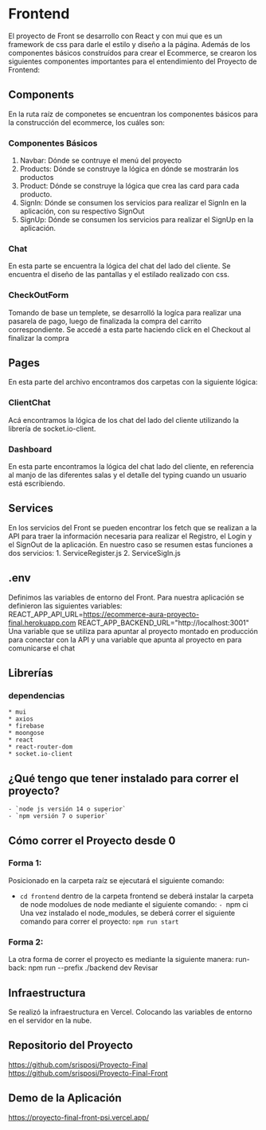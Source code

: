 # Frontend

El proyecto de Front se desarrollo con React y con mui que es un framework de css para darle el estilo y diseño a la página. Además de los componentes básicos construídos para crear el Ecommerce, se crearon los siguientes componentes importantes para el entendimiento del Proyecto de Frontend:

## Components

En la ruta raíz de componetes se encuentran los componentes básicos para la construcción del ecommerce, los cuáles son:

### Componentes Básicos

1. Navbar: Dónde se contruye el menú del proyecto
2. Products: Dónde se construye la lógica en dónde se mostrarán los productos
3. Product: Dónde se construye la lógica que crea las card para cada producto.
4. SignIn: Dónde se consumen los servicios para realizar el SignIn en la aplicación, con su respectivo SignOut
5. SignUp: Dónde se consumen los servicios para realizar el SignUp en la aplicación.

### Chat

En esta parte se encuentra la lógica del chat del lado del cliente. Se encuentra el diseño de las pantallas y el estilado realizado con css.

### CheckOutForm

Tomando de base un templete, se desarrolló la logíca para realizar una pasarela de pago, luego de finalizada la compra del carrito correspondiente. Se accedé a esta parte haciendo click en el Checkout al finalizar la compra

## Pages

En esta parte del archivo encontramos dos carpetas con la siguiente lógica:

### ClientChat

Acá encontramos la lógica de los chat del lado del cliente utilizando la librería de socket.io-client.

### Dashboard

En esta parte encontramos la lógica del chat lado del cliente, en referencia al manjo de las diferentes salas y el detalle del typing cuando un usuario está escribiendo.

## Services

En los servicios del Front se pueden encontrar los fetch que se realizan a la API para traer la información necesaria para realizar el Registro, el Login y el SignOut de la aplicación.
En nuestro caso se resumen estas funciones a dos servicios: 1. ServiceRegister.js 2. ServiceSigIn.js

## .env

Definimos las variables de entorno del Front. Para nuestra aplicación se definieron las siguientes variables:
REACT_APP_API_URL=https://ecommerce-aura-proyecto-final.herokuapp.com
REACT_APP_BACKEND_URL="http://localhost:3001"
Una variable que se utiliza para apuntar al proyecto montado en producción para conectar con la API y una variable que apunta al proyecto en para comunicarse el chat

## Librerías

### dependencias

    * mui
    * axios
    * firebase
    * moongose
    * react
    * react-router-dom
    * socket.io-client

## ¿Qué tengo que tener instalado para correr el proyecto?

```
- `node js versión 14 o superior`
- `npm versión 7 o superior`
```

## Cómo correr el Proyecto desde 0

### Forma 1:

Posicionado en la carpeta raíz se ejecutará el siguiente comando:

- `cd frontend`
  dentro de la carpeta frontend se deberá instalar la carpeta de node modolues de node mediante el siguiente comando:
  `- `npm ci
  Una vez instalado el node_modules, se deberá correr el siguiente comando para correr el proyecto:
  `npm run start`

### Forma 2:

La otra forma de correr el proyecto es mediante la siguiente manera:
run-back:
npm run --prefix ./backend dev
Revisar

## Infraestructura

Se realizó la infraestructura en Vercel. Colocando las variables de entorno en el servidor en la nube.

## Repositorio del Proyecto

https://github.com/srisposi/Proyecto-Final
https://github.com/srisposi/Proyecto-Final-Front

## Demo de la Aplicación

https://proyecto-final-front-psi.vercel.app/
